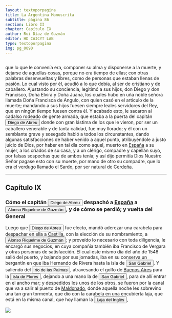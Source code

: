 ```yaml
---
layout: textoporpagina
title: La Argentina Manuscrita
subtitle: página 86
section: Libro II
chapter: Capítulo IX
author: Rui Díaz de Guzmán
editor: HD CAICYT LAB
type: textoporpagina
img: pg_0090
---
```

<div class="row">
    <div class="column">
<p>que lo que le convenía era, componer su alma y disponerse a la muerte, y dejarse de aquellas cosas, porque no era tiempo de ellas; con otras palabras desenvueltas y libres, como de personas que estaban llenas de pasión. Lo cual visto por él, acudió a lo que debía, al ser de cristiano y de caballero. Ajustando su conciencia, legitimó a sus hijos, don Diego y don Francisco, Doña Elvira y Doña Juana, los cuales hubo en uña noble señora llamada Doña Francisca de Angulo, con quien casó en el artículo de la muerte; mandando a sus hijos fuesen siempre leales servidores del Rey, que en ningún tiempo fuesen contra él. Y acabado esto, le sacaron al cadalso rodeado de gente armada, que estaba a la puerta del capitán <button class="balloon" data-balloon-pos="up" data-balloon-length="large" data-balloon="España, 1509 - Asunción, 1549. Hidalgo, militar y conquistador español junto a Pedro de Mendoza. Durante los conflictos entre las facciones de Cabeza de Vaca y Domingo de Irala tomó partida por la del gobernador, al punto que en 1547, fue nombrado gobernador interino por los vecinos leales al segundo adelantado, aprovechando la partida de Domingo de Irala de la ciudad de Asunción. Finalmente éste se impondría y Abreu fue ajusticiado en 1549.">Diego de Abreu</button> donde con gran lástima de los que le vieron, por ser un caballero venerable y de tanta calidad, fue muy llorado; y él con un semblante grave y sosegado habló a todos los circunstantes, dando algunas satisfacciones de haber venido a aquel punto, atribuyéndole a justo juicio de Dios, por haber en tal día como aquel, muerto en <a href="https://recogito.pelagios.org/document/wzqxhk0h3vpikm/part/1/edit#a7009071-87f2-403e-b9e1-f3e6b5a5726c" target="_blank">España</a> a su mujer, a los criados de su casa, y a un clérigo, compadre y capellán suyo, por falsas sospechas que de ambos tenía; y así dijo permitía Dios Nuestro Señor pagase esto con su muerte, por mano de otro su compadre, que lo era el verdugo llamado el Sardo, por ser natural de <a href="https://recogito.pelagios.org/document/wzqxhk0h3vpikm/part/1/edit#d668c5c3-1c2f-4885-902f-86865869b423" target="_blank">Cerdeña</a>.</p><hr><h2>Capítulo IX</h2><h3>Cómo el capitán <button class="balloon" data-balloon-pos="up" data-balloon-length="large" data-balloon="España, 1509 - Asunción, 1549. Hidalgo, militar y conquistador español junto a Pedro de Mendoza. Durante los conflictos entre las facciones de Cabeza de Vaca y Domingo de Irala tomó partida por la del gobernador, al punto que en 1547, fue nombrado gobernador interino por los vecinos leales al segundo adelantado, aprovechando la partida de Domingo de Irala de la ciudad de Asunción. Finalmente éste se impondría y Abreu fue ajusticiado en 1549.">Diego de Abreu</button> despachó a <a href="https://recogito.pelagios.org/document/wzqxhk0h3vpikm/part/1/edit#89705610-f4da-4c19-b82a-4e5c9c473ea8" target="_blank">España</a> a <button class="balloon" data-balloon-pos="up" data-balloon-length="large" data-balloon="Jeréz de la Frontera, 1519-1573. Conquistador español, sobrino de Álvar Núñez Cabeza de Vaca, con quien llegó al Río de la Plata en 1541. Fue uno de sus más acérrimos partidarios durante la gobernación de Cabeza de Vaca y se convirtió en una de las figuras más prominentes de la facción de los &quot;leales&quot; una vez que aquel fuera expulsado de la provincia en 1545. Fue forzado por Domingo de Irala a casarse con una de sus hijas mestizas, unión de la cual nació Ruy Díaz de Guzmán.">Alonso Riquelme de Guzmán</button>, y de cómo se perdió; y vuelta del General</h3><p>Luego que <button class="balloon" data-balloon-pos="up" data-balloon-length="large" data-balloon="España, 1509 - Asunción, 1549. Hidalgo, militar y conquistador español junto a Pedro de Mendoza. Durante los conflictos entre las facciones de Cabeza de Vaca y Domingo de Irala tomó partida por la del gobernador, al punto que en 1547, fue nombrado gobernador interino por los vecinos leales al segundo adelantado, aprovechando la partida de Domingo de Irala de la ciudad de Asunción. Finalmente éste se impondría y Abreu fue ajusticiado en 1549.">Diego de Abreu</button> fue electo, mandó aderezar una carabela para despachar en ella a <a href="https://recogito.pelagios.org/document/wzqxhk0h3vpikm/part/1/edit#2b804548-4ea9-4bdc-bc98-a105ec49b712" target="_blank">Castilla</a>, con la elección de su nombramiento, a <button class="balloon" data-balloon-pos="up" data-balloon-length="large" data-balloon="Jeréz de la Frontera, 1519-1573. Conquistador español, sobrino de Álvar Núñez Cabeza de Vaca, con quien llegó al Río de la Plata en 1541. Fue uno de sus más acérrimos partidarios durante la gobernación de Cabeza de Vaca y se convirtió en una de las figuras más prominentes de la facción de los &quot;leales&quot; una vez que aquel fuera expulsado de la provincia en 1545. Fue forzado por Domingo de Irala a casarse con una de sus hijas mestizas, unión de la cual nació Ruy Díaz de Guzmán.">Alonso Riquelme de Guzmán</button>; y proveído lo necesario con toda diligencia, le encargó sus negocios, en cuya compañía también iba Francisco de Vergara y otras personas de satisfacción. El cual este mismo día del año de 1548 salió del puerto, y bajando por sus jornadas, iba en su conserva un bergantín en que iba Hernando de Rivera hasta la isla de <a href="https://recogito.pelagios.org/document/wzqxhk0h3vpikm/part/1/edit#3d299979-cb1e-4121-bf57-0dfdd2f8b8d9" target="_blank"><button class="balloon" data-balloon-pos="up" data-balloon-length="large" data-balloon="Se refiere a la isla del mismo nombre en la costa uruguaya frente a Colonia.">San Gabriel</button></a>. Y saliendo del <button class="balloon" data-balloon-pos="up" data-balloon-length="large" data-balloon="Refiere al río Paraná de las Palmas.">río de las Palmas</button>, atravesando el golfo de <a href="https://recogito.pelagios.org/document/wzqxhk0h3vpikm/part/1/edit#ac96bf3d-a710-443f-9b67-106f357045ad" target="_blank">Buenos Aires</a> para la <button class="balloon" data-balloon-pos="up" data-balloon-length="large" data-balloon="Flores (Isla de). En el río de la Plata, cerca de la costa de Montevideo. Se le dio este nombre, no porque produzca flores, sino porque fue descubierta el día de Pascua florida. Este escollo, por su inmediación a la costa, lo hallaron los españoles habitado por los Charrúas, que huyan de los Minuanes. El Gobierno oriental ha establecido en él un farol para alejar a los buques de los peligros del banco inglés, que obstruye la navegación del río en aquel punto.">isla de Flores</button>, dejando a una mano la de <a href="https://recogito.pelagios.org/document/wzqxhk0h3vpikm/part/1/edit#3da279ae-b9d6-47d3-ab13-24128d5fab53" target="_blank"><button class="balloon" data-balloon-pos="up" data-balloon-length="large" data-balloon="Se refiere a la isla del mismo nombre en la costa uruguaya frente a Colonia.">San Gabriel</button></a>, para de allí entrar en el ancho mar; y despedidos los unos de los otros, se fueron por la canal que va a salir al puerto de <a href="https://recogito.pelagios.org/document/wzqxhk0h3vpikm/part/1/edit#212a15fc-88c1-4866-a40c-0bb943c6d717" target="_blank">Maldonado</a>, donde aquella noche les sobrevino una tan gran tormenta, que dio con la carabela en una encubierta laja, que está en la misma canal, que hoy llaman la <button class="balloon" data-balloon-pos="up" data-balloon-length="large" data-balloon="Laja del Inglés en la canal de Maldonado; etimología de este nombre. Este banco, o laja, ha ocasionado infinitos naufragios, a pesar de haber sido el primero a ser señalado. Al modo como se expresa el autor, se creería que el Banco Inglés se halle delante de Maldonado; mientras que está cerca de Montevideo, precisamente en la dirección de la Isla de Flores.">Laja del Inglés</button>,</p></div>

<div class="column">
<a href="{{site.baseurl}}/assets/img/argentina_manuscrita/{{page.img}}.jpg"><img src="{{site.baseurl}}/assets/img/argentina_manuscrita/{{page.img}}.jpg"></a>
</div>
</div>